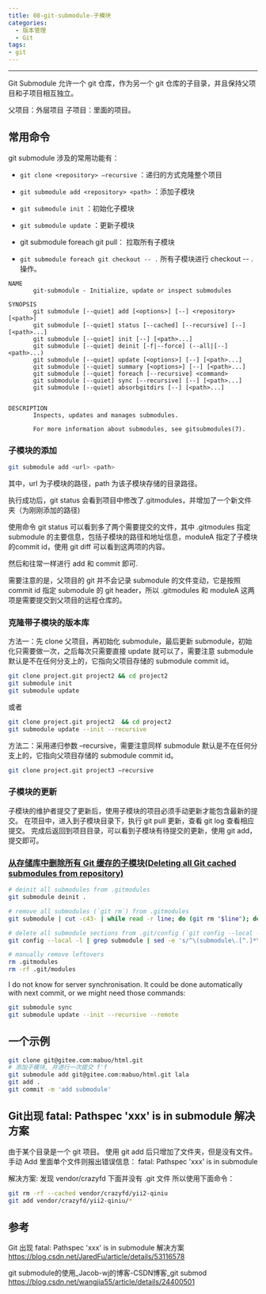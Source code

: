 ```yaml
---
title: 08-git-submodule-子模块
categories:
  - 版本管理
  - Git
tags:
- git
---
```

---

Git Submodule 允许一个 git 仓库，作为另一个 git 仓库的子目录，并且保持父项目和子项目相互独立。

父项目：外层项目
子项目：里面的项目。

## 常用命令

git submodule 涉及的常用功能有：

* `git clone <repository> –recursive` ：递归的方式克隆整个项目
* `git submodule add <repository> <path>` ：添加子模块
* `git submodule init` ：初始化子模块
* `git submodule update` ：更新子模块

* git submodule foreach git pull： 拉取所有子模块
* `git submodule foreach git checkout -- .` 所有子模块进行 checkout -- . 操作。

```text
NAME
       git-submodule - Initialize, update or inspect submodules

SYNOPSIS
       git submodule [--quiet] add [<options>] [--] <repository> [<path>]
       git submodule [--quiet] status [--cached] [--recursive] [--] [<path>...]
       git submodule [--quiet] init [--] [<path>...]
       git submodule [--quiet] deinit [-f|--force] (--all|[--] <path>...)
       git submodule [--quiet] update [<options>] [--] [<path>...]
       git submodule [--quiet] summary [<options>] [--] [<path>...]
       git submodule [--quiet] foreach [--recursive] <command>
       git submodule [--quiet] sync [--recursive] [--] [<path>...]
       git submodule [--quiet] absorbgitdirs [--] [<path>...]


DESCRIPTION
       Inspects, updates and manages submodules.

       For more information about submodules, see gitsubmodules(7).
```

### 子模块的添加

```sh
git submodule add <url> <path>
```

其中，url 为子模块的路径，path 为该子模块存储的目录路径。

执行成功后，git status 会看到项目中修改了.gitmodules，并增加了一个新文件夹（为刚刚添加的路径)

使用命令 git status 可以看到多了两个需要提交的文件，其中 .gitmodules 指定submodule 的主要信息，包括子模块的路径和地址信息，moduleA 指定了子模块的commit id，使用 git diff 可以看到这两项的内容。

然后和往常一样进行 add 和 commit 即可.

需要注意的是，父项目的 git 并不会记录 submodule 的文件变动，它是按照 commit id 指定 submodule 的 git header，所以 .gitmodules 和 moduleA 这两项是需要提交到父项目的远程仓库的。

### 克隆带子模块的版本库

方法一：先 clone 父项目，再初始化 submodule，最后更新 submodule，初始化只需要做一次，之后每次只需要直接 update 就可以了，需要注意 submodule 默认是不在任何分支上的，它指向父项目存储的 submodule commit id。

```sh
git clone project.git project2 && cd project2
git submodule init
git submodule update
```

或者

```sh
git clone project.git project2  && cd project2
git submodule update --init --recursive
```

方法二：采用递归参数 –recursive，需要注意同样 submodule 默认是不在任何分支上的，它指向父项目存储的 submodule commit id。

```sh
git clone project.git project3 –recursive
```

### 子模块的更新

子模块的维护者提交了更新后，使用子模块的项目必须手动更新才能包含最新的提交。
在项目中，进入到子模块目录下，执行 git pull 更新，查看 git log 查看相应提交。
完成后返回到项目目录，可以看到子模块有待提交的更新，使用 git add，提交即可。

### [从存储库中删除所有 Git 缓存的子模块(Deleting all Git cached submodules from repository)](http://www.it1352.com/802947.html)

```sh
# deinit all submodules from .gitmodules
git submodule deinit .

# remove all submodules (`git rm`) from .gitmodules
git submodule | cut -c43- | while read -r line; do (git rm "$line"); done

# delete all submodule sections from .git/config (`git config --local --remove-section`) by fetching those from .git/config
git config --local -l | grep submodule | sed -e 's/^\(submodule\.[^.]*\)\(.*\)/\1/g' | while read -r line; do (git config --local --remove-section "$line"); done

# manually remove leftovers
rm .gitmodules
rm -rf .git/modules
```

I do not know for server synchronisation. It could be done automatically with next commit, or we might need those commands:

```sh
git submodule sync
git submodule update --init --recursive --remote
```

## 一个示例

```sh
git clone git@gitee.com:mabuo/html.git
# 添加子模块, 并进行一次提交 f'f
git submodule add git@gitee.com:mabuo/html.git lala
git add .
git commit -m 'add submodule'
```

## Git出现 fatal: Pathspec 'xxx' is in submodule 解决方案

由于某个目录是一个 git 项目。
使用 git add 后只增加了文件夹，但是没有文件。手动 Add 里面单个文件则报出错误信息：
fatal: Pathspec 'xxx' is in submodule

解决方案:
发现 vendor/crazyfd 下面并没有 .git 文件
所以使用下面命令：

```sh
git rm -rf --cached vendor/crazyfd/yii2-qiniu
git add vendor/crazyfd/yii2-qiniu/*
```

## 参考

Git 出现 fatal: Pathspec 'xxx' is in submodule 解决方案
<https://blog.csdn.net/JaredFu/article/details/53116578>

git submodule的使用_Jacob-wj的博客-CSDN博客_git submod
<https://blog.csdn.net/wangjia55/article/details/24400501>
